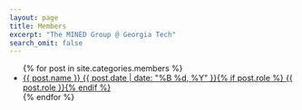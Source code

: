 ```yaml
---
layout: page
title: Members
excerpt: "The MINED Group @ Georgia Tech"
search_omit: false
---
```


<ul class="post-list">
	{% for post in site.categories.members %} 
	<li>
		<article>
			<a href="{{ site.url }}{{ post.url }}">{{ post.name }} <span class="entry-date"><time datetime="{{ post.date | date_to_xmlschema }}">{{ post.date | date: "%B %d, %Y" }}</time></span>{% if post.role %} <span class="excerpt">{{ post.role }}</span>{% endif %}</a>
		</article>
	</li>
	{% endfor %}
</ul>
